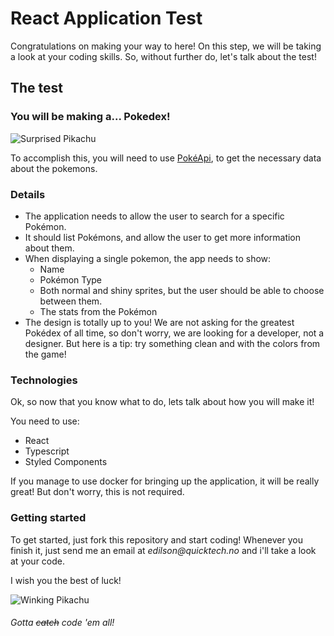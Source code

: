 # React Application Test

Congratulations on making your way to here! On this step, we will be taking a look at your coding skills. So, without further do, let's talk about the test!

## The test

### You will be making a... **Pokedex**!

![Surprised Pikachu](https://media.tenor.com/images/e9e060b3eed685391ed181b19274f6d9/tenor.gif)


To accomplish this, you will need to use [PokéApi](https://pokeapi.co/), to get the necessary data about the pokemons.

### Details

  - The application needs to allow the user to search for a specific Pokémon.
  - It should list Pokémons, and allow the user to get more information about them.
  - When displaying a single pokemon, the app needs to show: 
    - Name
    - Pokémon Type
    - Both normal and shiny sprites, but the user should be able to choose between them.
    - The stats from the Pokémon
  - The design is totally up to you! We are not asking for the greatest Pokédex of all time, so don't worry, we are looking for a developer, not a designer. But here is a tip: try something clean and with the colors from the game!

### Technologies

Ok, so now that you know what to do, lets talk about how you will make it!

You need to use:
  - React
  - Typescript
  - Styled Components

If you manage to use docker for bringing up the application, it will be really great! But don't worry, this is not required.

### Getting started

To get started, just fork this repository and start coding! Whenever you finish it, just send me an email at _edilson@quicktech.no_ and i'll take a look at your code.

I wish you the best of luck!

![Winking Pikachu](https://media.tenor.com/images/7a05bde6caa9bab21f507d7cb04c2c8f/tenor.gif)

###### Gotta ~~catch~~ code 'em all!